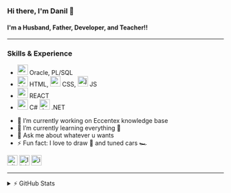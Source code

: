 ### Hi there, I'm Danil 👋

#### I'm a Husband, Father, Developer, and Teacher!!

---

### Skills & Experience

- <img src='https://cdn.jsdelivr.net/npm/simple-icons@3.0.1/icons/oracle.svg' alt='oracle' height='24'> Oracle, PL/SQL
- <img src='https://cdn.jsdelivr.net/npm/simple-icons@3.0.1/icons/html5.svg' alt='html' height='24'> HTML, <img src='https://cdn.jsdelivr.net/npm/simple-icons@3.0.1/icons/css3.svg' alt='css' height='24'> CSS, <img src='https://cdn.jsdelivr.net/npm/simple-icons@3.0.1/icons/javascript.svg' alt='js' height='24'> JS
- <img src='https://cdn.jsdelivr.net/npm/simple-icons@3.0.1/icons/react.svg' alt='react' height='24'> REACT
- <img src='https://cdn.jsdelivr.net/npm/simple-icons@3.0.1/icons/csharp.svg' alt='cshaep' height='24'> C# <img src='https://cdn.jsdelivr.net/npm/simple-icons@3.0.1/icons/dot-net.svg' alt='dotnet' height='24'> .NET

* 🔭 I’m currently working on Eccentex knowledge base
* 🌱 I’m currently learning everything 🤣
* 💬 Ask me about whatever u wants
* ⚡ Fun fact: I love to draw 🎨 and tuned cars 🏎️

[<img src='https://cdn.jsdelivr.net/npm/simple-icons@3.0.1/icons/github.svg' alt='github' height='24'>](https://github.com/CrappyCodeMaker) [<img src='https://cdn.jsdelivr.net/npm/simple-icons@3.0.1/icons/linkedin.svg' alt='linkedin' height='24'>](https://www.linkedin.com/in/dani-dani/) [<img src='https://cdn.jsdelivr.net/npm/simple-icons@3.0.1/icons/instagram.svg' alt='instagram' height='24'>](https://www.instagram.com/danil_ej9/)

---

<details>
  <summary>⚡ GitHub Stats</summary>

![CrappyCodeMaker's GitHub stats](https://github-readme-stats.vercel.app/api?username=CrappyCodeMaker&theme=nord&bg_color=22272E&text_color=a4b1be&icon_color=ffc83d&hide_border=true&hide_title=false&show_icons=true&count_private=true&hide=contribs,prs)

![Top Langs](https://github-readme-stats.vercel.app/api/top-langs/?username=CrappyCodeMaker&theme=nord&bg_color=22272E&text_color=a4b1be&hide_border=true&hide_title=false&show_icons=true&count_private=true)

</details>
